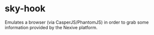 sky-hook
========

Emulates a browser (via CasperJS/PhantomJS) in order to grab some information provided by the Nexive platform.
